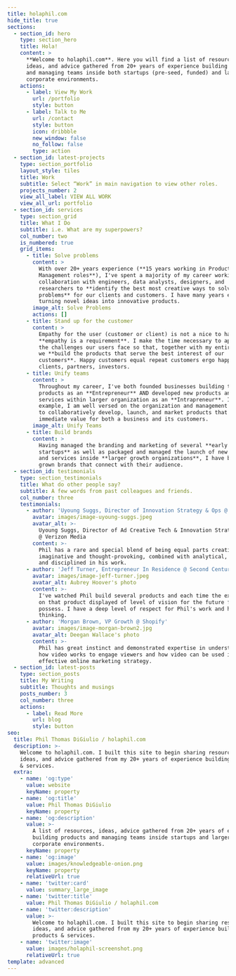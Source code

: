 ```yaml
---
title: holaphil.com
hide_title: true
sections:
  - section_id: hero
    type: section_hero
    title: Hola!
    content: >
      **Welcome to holaphil.com**. Here you will find a list of resources,
      ideas, and advice gathered from 20+ years of experience building products
      and managing teams inside both startups (pre-seed, funded) and larger
      corporate environments.
    actions:
      - label: View My Work
        url: /portfolio
        style: button
      - label: Talk to Me
        url: /contact
        style: button
        icon: dribbble
        new_window: false
        no_follow: false
        type: action
  - section_id: latest-projects
    type: section_portfolio
    layout_style: tiles
    title: Work
    subtitle: Select “Work” in main navigation to view other roles.
    projects_number: 2
    view_all_label: VIEW ALL WORK
    view_all_url: portfolio
  - section_id: services
    type: section_grid
    title: What I Do
    subtitle: i.e. What are my superpowers?
    col_number: two
    is_numbered: true
    grid_items:
      - title: Solve problems
        content: >
          With over 20+ years experience (**15 years working in Product
          Management roles**), I've spent a majority of my career working in
          collaboration with engineers, data analysts, designers, and
          researchers to **identify the best most creative ways to solve complex
          problems** for our clients and customers. I have many years experience
          turning novel ideas into innovative products.
        image_alt: Solve Problems
        actions: []
      - title: Stand up for the customer
        content: >
          Empathy for the user (customer or client) is not a nice to have —
          **empathy is a requirement**. I make the time necessary to appreciate
          the challenges our users face so that, together with my entire team,
          we **build the products that serve the best interest of our
          customers**. Happy customers equal repeat customers ergo happy
          clients, partners, investors.
      - title: Unify teams
        content: >
          Throughout my career, I've both founded businesses building teams and
          products as an **Entrepreneur** AND developed new products and
          services within larger organization as an **Intrapreneur**. In either
          example, I am well versed on the organization and management required
          to collaboratively develop, launch, and market products that deliver
          immediate value for both a business and its customers.
        image_alt: Unify Teams
      - title: Build brands
        content: >
          Having managed the branding and marketing of several **early stage
          startups** as well as packaged and managed the launch of new products
          and services inside **larger growth organizations**, I have built and
          grown brands that connect with their audience.
  - section_id: testimonials
    type: section_testimonials
    title: What do other people say?
    subtitle: A few words from past colleagues and friends.
    col_number: three
    testimonials:
      - author: 'Uyoung Suggs, Director of Innovation Strategy & Ops @ Verizon Media'
        avatar: images/image-uyoung-suggs.jpeg
        avatar_alt: >-
          Uyoung Suggs, Director of Ad Creative Tech & Innovation Strategy & Ops
          @ Verizon Media
        content: >-
          Phil has a rare and special blend of being equal parts creative,
          imaginative and thought-provoking, combined with analytical, organized
          and disciplined in his work.
      - author: 'Jeff Turner, Entrepreneur In Residence @ Second Century Ventures'
        avatar: images/image-jeff-turner.jpeg
        avatar_alt: Aubrey Hoover's photo
        content: >-
          I've watched Phil build several products and each time the execution
          on that product displayed of level of vision for the future few people
          possess. I have a deep level of respect for Phil's work and his
          thinking.
      - author: 'Morgan Brown, VP Growth @ Shopify'
        avatar: images/image-morgan-brown2.jpg
        avatar_alt: Deegan Wallace's photo
        content: >-
          Phil has great instinct and demonstrated expertise in understanding
          how video works to engage viewers and how video can be used in an
          effective online marketing strategy.
  - section_id: latest-posts
    type: section_posts
    title: My Writing
    subtitle: Thoughts and musings
    posts_number: 3
    col_number: three
    actions:
      - label: Read More
        url: blog
        style: button
seo:
  title: Phil Thomas DiGiulio / holaphil.com
  description: >-
    Welcome to holaphil.com. I built this site to begin sharing resources,
    ideas, and advice gathered from my 20+ years of experience building products
    & services.
  extra:
    - name: 'og:type'
      value: website
      keyName: property
    - name: 'og:title'
      value: Phil Thomas DiGiulio
      keyName: property
    - name: 'og:description'
      value: >-
        A list of resources, ideas, advice gathered from 20+ years of experience
        building products and managing teams inside startups and larger
        corporate environments.
      keyName: property
    - name: 'og:image'
      value: images/knowledgeable-onion.png
      keyName: property
      relativeUrl: true
    - name: 'twitter:card'
      value: summary_large_image
    - name: 'twitter:title'
      value: Phil Thomas DiGiulio / holaphil.com
    - name: 'twitter:description'
      value: >-
        Welcome to holaphil.com. I built this site to begin sharing resources,
        ideas, and advice gathered from my 20+ years of experience building
        products & services.
    - name: 'twitter:image'
      value: images/holaphil-screenshot.png
      relativeUrl: true
template: advanced
---
```

